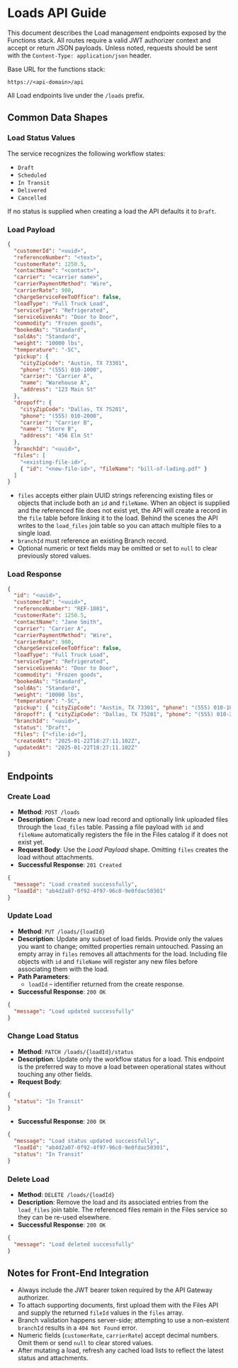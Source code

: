 # Loads API Guide

This document describes the Load management endpoints exposed by the Functions
stack. All routes require a valid JWT authorizer context and accept or return
JSON payloads. Unless noted, requests should be sent with the
`Content-Type: application/json` header.

Base URL for the functions stack:

```
https://<api-domain>/api
```

All Load endpoints live under the `/loads` prefix.

## Common Data Shapes

### Load Status Values

The service recognizes the following workflow states:

- `Draft`
- `Scheduled`
- `In Transit`
- `Delivered`
- `Cancelled`

If no status is supplied when creating a load the API defaults it to `Draft`.

### Load Payload

```json
{
  "customerId": "<uuid>",
  "referenceNumber": "<text>",
  "customerRate": 1250.5,
  "contactName": "<contact>",
  "carrier": "<carrier name>",
  "carrierPaymentMethod": "Wire",
  "carrierRate": 980,
  "chargeServiceFeeToOffice": false,
  "loadType": "Full Truck Load",
  "serviceType": "Refrigerated",
  "serviceGivenAs": "Door to Door",
  "commodity": "Frozen goods",
  "bookedAs": "Standard",
  "soldAs": "Standard",
  "weight": "10000 lbs",
  "temperature": "-5C",
  "pickup": {
    "cityZipCode": "Austin, TX 73301",
    "phone": "(555) 010-1000",
    "carrier": "Carrier A",
    "name": "Warehouse A",
    "address": "123 Main St"
  },
  "dropoff": {
    "cityZipCode": "Dallas, TX 75201",
    "phone": "(555) 010-2000",
    "carrier": "Carrier B",
    "name": "Store B",
    "address": "456 Elm St"
  },
  "branchId": "<uuid>",
  "files": [
    "<existing-file-id>",
    { "id": "<new-file-id>", "fileName": "bill-of-lading.pdf" }
  ]
}
```

- `files` accepts either plain UUID strings referencing existing files or
  objects that include both an `id` and `fileName`. When an object is supplied
  and the referenced file does not exist yet, the API will create a record in
  the `file` table before linking it to the load. Behind the scenes the API
  writes to the `load_files` join table so you can attach multiple files to a
  single load.
- `branchId` must reference an existing Branch record.
- Optional numeric or text fields may be omitted or set to `null` to clear
  previously stored values.

### Load Response

```json
{
  "id": "<uuid>",
  "customerId": "<uuid>",
  "referenceNumber": "REF-1001",
  "customerRate": 1250.5,
  "contactName": "Jane Smith",
  "carrier": "Carrier A",
  "carrierPaymentMethod": "Wire",
  "carrierRate": 980,
  "chargeServiceFeeToOffice": false,
  "loadType": "Full Truck Load",
  "serviceType": "Refrigerated",
  "serviceGivenAs": "Door to Door",
  "commodity": "Frozen goods",
  "bookedAs": "Standard",
  "soldAs": "Standard",
  "weight": "10000 lbs",
  "temperature": "-5C",
  "pickup": { "cityZipCode": "Austin, TX 73301", "phone": "(555) 010-1000", "carrier": "Carrier A", "name": "Warehouse A", "address": "123 Main St" },
  "dropoff": { "cityZipCode": "Dallas, TX 75201", "phone": "(555) 010-2000", "carrier": "Carrier B", "name": "Store B", "address": "456 Elm St" },
  "branchId": "<uuid>",
  "status": "Draft",
  "files": ["<file-id>"],
  "createdAt": "2025-01-22T18:27:11.102Z",
  "updatedAt": "2025-01-22T18:27:11.102Z"
}
```

## Endpoints

### Create Load

- **Method**: `POST /loads`
- **Description**: Create a new load record and optionally link uploaded files
  through the `load_files` table. Passing a file payload with `id` and
  `fileName` automatically registers the file in the Files catalog if it does
  not exist yet.
- **Request Body**: Use the *Load Payload* shape. Omitting `files` creates the
  load without attachments.
- **Successful Response**: `201 Created`

```json
{
  "message": "Load created successfully",
  "loadId": "ab4d2a07-0f92-4f97-96c0-9e0fdac50301"
}
```

### Update Load

- **Method**: `PUT /loads/{loadId}`
- **Description**: Update any subset of load fields. Provide only the values you
  want to change; omitted properties remain untouched. Passing an empty array in
  `files` removes all attachments for the load. Including file objects with
  `id` and `fileName` will register any new files before associating them with
  the load.
- **Path Parameters**:
  - `loadId` – identifier returned from the create response.
- **Successful Response**: `200 OK`

```json
{
  "message": "Load updated successfully"
}
```

### Change Load Status

- **Method**: `PATCH /loads/{loadId}/status`
- **Description**: Update only the workflow status for a load. This endpoint is
  the preferred way to move a load between operational states without touching
  any other fields.
- **Request Body**:

```json
{
  "status": "In Transit"
}
```

- **Successful Response**: `200 OK`

```json
{
  "message": "Load status updated successfully",
  "loadId": "ab4d2a07-0f92-4f97-96c0-9e0fdac50301",
  "status": "In Transit"
}
```

### Delete Load

- **Method**: `DELETE /loads/{loadId}`
- **Description**: Remove the load and its associated entries from the
  `load_files` join table. The referenced files remain in the Files service so
  they can be re-used elsewhere.
- **Successful Response**: `200 OK`

```json
{
  "message": "Load deleted successfully"
}
```

## Notes for Front-End Integration

- Always include the JWT bearer token required by the API Gateway authorizer.
- To attach supporting documents, first upload them with the Files API and
  supply the returned `fileId` values in the `files` array.
- Branch validation happens server-side; attempting to use a non-existent
  `branchId` results in a `404 Not Found` error.
- Numeric fields (`customerRate`, `carrierRate`) accept decimal numbers. Omit
  them or send `null` to clear stored values.
- After mutating a load, refresh any cached load lists to reflect the latest
  status and attachments.
